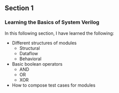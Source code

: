 ## Section 1

### Learning the Basics of System Verilog

In this following section, I have learned the following:

- Different structures of modules
  - Structural
  - Dataflow
  - Behavioral
- Basic boolean operators 
  - AND
  - OR
  - XOR
- How to compose test cases for modules